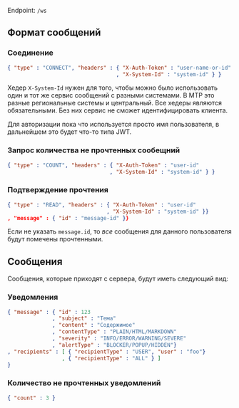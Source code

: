 Endpoint: `/ws`

## Формат сообщений

### Соединение
```json
{ "type" : "CONNECT", "headers" : { "X-Auth-Token" : "user-name-or-id" 
                                  , "X-System-Id" : "system-id" } }
```

Хедер `X-System-Id` нужен для того, чтобы можно было использовать один и тот же сервис
сообщений с разными системами. В МТР это разные региональные системы 
и центральный. Все хедеры являются обязательными. Без них сервис не сможет
идентифицировать клиента.

Для авторизации пока что используется просто имя пользователя, в дальнейшем
это будет что-то типа JWT.

### Запрос количества не прочтенных сообещний
```json
{ "type" : "COUNT", "headers" : { "X-Auth-Token" : "user-id"
                                , "X-System-Id" : "system-id" } }
```

### Подтверждение прочтения
```json
{ "type" : "READ", "headers" : { "X-Auth-Token" : "user-id"
                               , "X-System-Id" : "system-id" }} 
, "message" : { "id" : "message-id" }}
```
Если не указать `message.id`, то *все* сообщения для данного пользователя будут
помечены прочтенными.

## Сообщения

Сообщения, которые приходят с сервера, будут иметь следующий вид:


### Уведомления 
```json
{ "message" : { "id" : 123
              , "subject" : "Тема"
              , "content" : "Содержимое"
              , "contentType" : "PLAIN/HTML/MARKDOWN"
              , "severity" : "INFO/ERROR/WARNING/SEVERE"
              , "alertType" : "BLOCKER/POPUP/HIDDEN"}
, "recipients" : [ { "recipientType" : "USER", "user" : "foo"}
                 , { "recipientType" : "ALL" } ]
}
```
### Количество не прочтенных уведомлений
```json
{ "count" : 3 }
```
